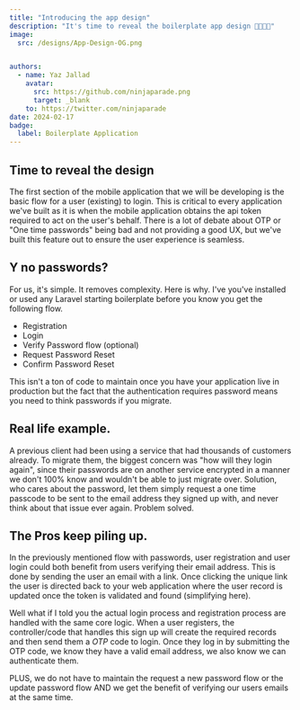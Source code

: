 ```yaml
---
title: "Introducing the app design"
description: "It's time to reveal the boilerplate app design 🎨🧑‍🎨📱"
image:
  src: /designs/App-Design-OG.png


authors:
  - name: Yaz Jallad
    avatar:
      src: https://github.com/ninjaparade.png
      target: _blank
    to: https://twitter.com/ninjaparade
date: 2024-02-17
badge:
  label: Boilerplate Application
---
```


## Time to reveal the design

The first section of the mobile application that we will be developing is the basic flow for a user (existing) to login. 
This is critical to every application we've built as it is when the mobile application obtains the api token required to act on the user's behalf.
There is a lot of debate about OTP or "One time passwords" being bad and not providing a good UX, but we've built this feature out to ensure the user experience is seamless. 

## Y no passwords?

For us, it's simple. It removes complexity. Here is why.
I've you've installed or used any Laravel starting boilerplate before you know you get the following flow.
- Registration
- Login
- Verify Password flow (optional)
- Request Password Reset
- Confirm Password Reset

This isn't a ton of code to maintain once you have your application live in production but the fact that the authentication requires password means you need to think 
passwords if you migrate.

## Real life example.

A previous client had been using a service that had thousands of customers already. To migrate them, the biggest concern was "how will they login again", since their passwords are on another service
encrypted in a manner we don't 100% know and wouldn't be able to just migrate over. Solution, who cares about the password, let them simply request a one time passcode to be sent to the email address they signed up with, and never think about that issue ever again. Problem solved.

## The Pros keep piling up.

In the previously mentioned flow with passwords, user registration and user login could both benefit from users verifying their email address. This is done by sending the user an email with a link. 
Once clicking the unique link the user is directed back to your web application where the user record is updated once the token is validated and found (simplifying here).

Well what if I told you the actual login process and registration process are handled with the same core logic.
When a user registers, the controller/code that handles this sign up will create the required records and then send them a *OTP* code to login. Once they log in by submitting the OTP code, we know they have a valid email address, we also know we can authenticate them.

PLUS, we do not have to maintain the request a new password flow or the update password flow AND we get the benefit of verifying our users emails at the same time. 



